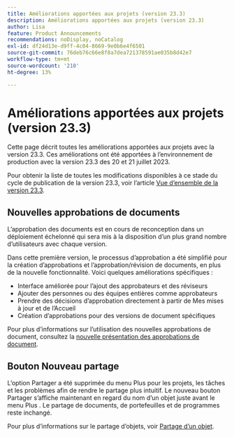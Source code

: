 ```yaml
---
title: Améliorations apportées aux projets (version 23.3)
description: Améliorations apportées aux projets (version 23.3)
author: Lisa
feature: Product Announcements
recommendations: noDisplay, noCatalog
exl-id: df24d13e-d9ff-4c04-8669-9e0b6e4f6501
source-git-commit: 76deb76c66e8f8a7dea721378591ae035b8d42e7
workflow-type: tm+mt
source-wordcount: '210'
ht-degree: 13%

---
```


# Améliorations apportées aux projets (version 23.3)

Cette page décrit toutes les améliorations apportées aux projets avec la version 23.3. Ces améliorations ont été apportées à l’environnement de production avec la version 23.3 des 20 et 21 juillet 2023.

Pour obtenir la liste de toutes les modifications disponibles à ce stade du cycle de publication de la version 23.3, voir l’article [Vue d’ensemble de la version 23.3](/help/quicksilver/product-announcements/product-releases/23.3-release-activity/23-3-release-overview.md).

## Nouvelles approbations de documents

L’approbation des documents est en cours de reconception dans un déploiement échelonné qui sera mis à la disposition d’un plus grand nombre d’utilisateurs avec chaque version.

Dans cette première version, le processus d’approbation a été simplifié pour la création d’approbations et l’approbation/révision de documents, en plus de la nouvelle fonctionnalité. Voici quelques améliorations spécifiques :

* Interface améliorée pour l’ajout des approbateurs et des réviseurs
* Ajouter des personnes ou des équipes entières comme approbateurs
* Prendre des décisions d’approbation directement à partir de Mes mises à jour et de l’Accueil
* Création d’approbations pour des versions de document spécifiques

Pour plus d’informations sur l’utilisation des nouvelles approbations de document, consultez la [nouvelle présentation des approbations de document](https://experienceleague.adobe.com/docs/workfront/using/review-and-approve-work/document-reviews-and-approvals/document-approvals-overview.html).

## Bouton Nouveau partage

L’option Partager a été supprimée du menu Plus pour les projets, les tâches et les problèmes afin de rendre le partage plus intuitif. Le nouveau bouton Partager s’affiche maintenant en regard du nom d’un objet juste avant le menu Plus . Le partage de documents, de portefeuilles et de programmes reste inchangé.

Pour plus d’informations sur le partage d’objets, voir [Partage d’un objet](https://experienceleague.adobe.com/docs/workfront/using/basics/grant-request-object-permissions/share-an-object.html).
